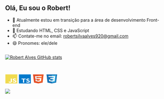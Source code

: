 ## Olá, Eu sou o Robert!

- 🔭 Atualmente estou em transição para a área de desenvolvimento Front-end
- 🌱 Estudando HTML, CSS e JavaScript
- 📫 Contate-me no email: robertsilvaalves920@gmail.com
- 😄 Pronomes: ele/dele

##
[![Robert Alves GitHub stats](https://github-readme-stats.vercel.app/api?username=RobertSilvaAlves&count_private=true&hide=issues,prs&show_icons=true&show_icons=true&theme=merko)](https://github.com/RobertSilvaAlves/github-readme-stats)
##
<div style="display: inline_block"><br>
  <img align="center" alt="Rafa-Js" height="30" width="40" src="https://raw.githubusercontent.com/devicons/devicon/master/icons/javascript/javascript-plain.svg">
  <img align="center" alt="Rafa-Ts" height="30" width="40" src="https://raw.githubusercontent.com/devicons/devicon/master/icons/typescript/typescript-plain.svg">
  <img align="center" alt="Rafa-HTML" height="30" width="40" src="https://raw.githubusercontent.com/devicons/devicon/master/icons/html5/html5-original.svg">
  <img align="center" alt="Rafa-CSS" height="30" width="40" src="https://raw.githubusercontent.com/devicons/devicon/master/icons/css3/css3-original.svg">
</div>
<br>
<div>
  <a href="https://www.linkedin.com/in/robertalves-/" target="_blank"><img src="https://img.shields.io/badge/-LinkedIn-%230077B5?style=for-the-badge&logo=linkedin&logoColor=white" target="_blank"></a>
</div>
